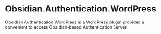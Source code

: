 # Obsidian.Authentication.WordPress
Obsidian Authentication WordPress is a WordPress plugin provided a convenient to access Obsidian-based Authentication Server.
